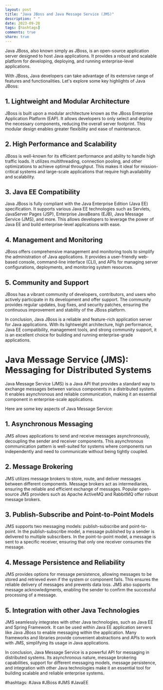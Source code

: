 ```yaml
---
layout: post
title: "Java JBoss and Java Message Service (JMS)"
description: " "
date: 2023-09-28
tags: [hashtags]
comments: true
share: true
---
```


Java JBoss, also known simply as JBoss, is an open-source application server designed to host Java applications. It provides a robust and scalable platform for developing, deploying, and running enterprise-level applications.

With JBoss, Java developers can take advantage of its extensive range of features and functionalities. Let's explore some key highlights of Java JBoss:

## 1. Lightweight and Modular Architecture

JBoss is built upon a modular architecture known as the JBoss Enterprise Application Platform (EAP). It allows developers to only select and deploy the necessary components, reducing the overall server footprint. This modular design enables greater flexibility and ease of maintenance.

## 2. High Performance and Scalability

JBoss is well-known for its efficient performance and ability to handle high traffic loads. It utilizes multithreading, connection pooling, and other optimizations to achieve optimal throughput. This makes it ideal for mission-critical systems and large-scale applications that require high availability and scalability.

## 3. Java EE Compatibility

Java JBoss is fully compliant with the Java Enterprise Edition (Java EE) specification. It supports various Java EE technologies such as Servlets, JavaServer Pages (JSP), Enterprise JavaBeans (EJB), Java Message Service (JMS), and more. This allows developers to leverage the power of Java EE and build enterprise-level applications with ease.

## 4. Management and Monitoring

JBoss offers comprehensive management and monitoring tools to simplify the administration of Java applications. It provides a user-friendly web-based console, command-line interface (CLI), and APIs for managing server configurations, deployments, and monitoring system resources.

## 5. Community and Support

JBoss has a vibrant community of developers, contributors, and users who actively participate in its development and offer support. The community provides regular updates, bug fixes, and security patches, ensuring the continuous improvement and stability of the JBoss platform.

In conclusion, Java JBoss is a reliable and feature-rich application server for Java applications. With its lightweight architecture, high performance, Java EE compatibility, management tools, and strong community support, it is an excellent choice for building and running enterprise-grade applications.

# Java Message Service (JMS): Messaging for Distributed Systems

Java Message Service (JMS) is a Java API that provides a standard way to exchange messages between various components in a distributed system. It enables asynchronous and reliable communication, making it an essential component in enterprise-scale applications.

Here are some key aspects of Java Message Service:

## 1. Asynchronous Messaging

JMS allows applications to send and receive messages asynchronously, decoupling the sender and receiver components. This asynchronous communication pattern is well-suited for systems where components run independently and need to communicate without being tightly coupled.

## 2. Message Brokering

JMS utilizes message brokers to store, route, and deliver messages between different components. Message brokers act as intermediaries, ensuring the reliable and efficient exchange of messages. Popular open-source JMS providers such as Apache ActiveMQ and RabbitMQ offer robust message brokers.

## 3. Publish-Subscribe and Point-to-Point Models

JMS supports two messaging models: publish-subscribe and point-to-point. In the publish-subscribe model, a message published by a sender is delivered to multiple subscribers. In the point-to-point model, a message is sent to a specific receiver, ensuring that only one receiver consumes the message.

## 4. Message Persistence and Reliability

JMS provides options for message persistence, allowing messages to be stored and retrieved even if the system or component fails. This ensures the reliable delivery of messages and prevents data loss. JMS also supports message acknowledgments, enabling the sender to confirm the successful processing of a message.

## 5. Integration with other Java Technologies

JMS seamlessly integrates with other Java technologies, such as Java EE and Spring Framework. It can be used within Java EE application servers like Java JBoss to enable messaging within the application. Many frameworks and libraries provide convenient abstractions and APIs to work with JMS, simplifying its usage in Java applications.

In conclusion, Java Message Service is a powerful API for messaging in distributed systems. Its asynchronous nature, message brokering capabilities, support for different messaging models, message persistence, and integration with other Java technologies make it an essential tool for building scalable and reliable enterprise systems.

#hashtags: #Java #JBoss #JMS #JavaEE